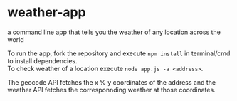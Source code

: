 # weather-app
a command line app that tells you the weather of any location across the world

To run the app, fork the repository and execute `npm install` in terminal/cmd to install dependencies.  
To check weather of a location execute `node app.js -a <address>`.

The geocode API fetches the x % y coordinates of the address and the weather API fetches the corresponnding weather at those coordinates.
